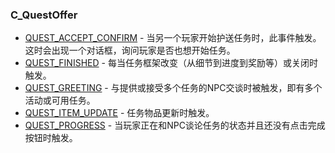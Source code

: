 ### C\_QuestOffer

* [QUEST\_ACCEPT\_CONFIRM](https://wow.gamepedia.com/QUEST_ACCEPT_CONFIRM) - 当另一个玩家开始护送任务时，此事件触发。这时会出现一个对话框，询问玩家是否也想开始任务。
* [QUEST\_FINISHED](https://wow.gamepedia.com/QUEST_FINISHED) - 每当任务框架改变（从细节到进度到奖励等）或关闭时触发。
* [QUEST\_GREETING](https://wow.gamepedia.com/QUEST_GREETING) - 与提供或接受多个任务的NPC交谈时被触发，即有多个活动或可用任务。
* [QUEST\_ITEM\_UPDATE](https://wow.gamepedia.com/QUEST_ITEM_UPDATE) - 任务物品更新时触发。
* [QUEST\_PROGRESS](https://wow.gamepedia.com/QUEST_PROGRESS) - 当玩家正在和NPC谈论任务的状态并且还没有点击完成按钮时触发。



